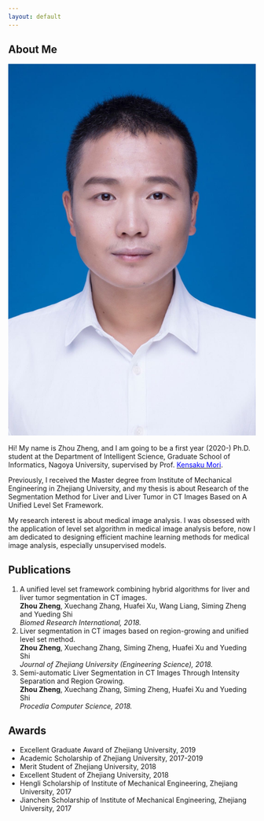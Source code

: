 ```yaml
---
layout: default
---
```


## About Me

<img class="profile-picture" src="zhengzhou.jpeg">

Hi! My name is Zhou Zheng, and I am going to be a first year (2020-) Ph.D. student at the Department of Intelligent Science, Graduate School of Informatics, Nagoya University, supervised by Prof. [<font color=Blue>Kensaku Mori</font>](http://www.newves.org/wiki/).

Previously, I received the Master degree from Institute of Mechanical Engineering in Zhejiang University, and my thesis is about Research of the Segmentation Method for Liver and Liver Tumor in CT Images Based on A Unified Level Set Framework.

My research interest is about medical image analysis. I was obsessed with the application of level set algorithm in medical image analysis before, now I am dedicated to designing efficient machine learning methods for medical image analysis, especially unsupervised models.

## Publications

1. A unified level set framework combining hybrid algorithms for liver and liver tumor segmentation in CT images.   
   **Zhou Zheng**, Xuechang Zhang, Huafei Xu, Wang Liang, Siming Zheng and Yueding Shi  
   *Biomed Research International, 2018.*
2. Liver segmentation in CT images based on region-growing and unified level set method.  
   **Zhou Zheng**, Xuechang Zhang, Siming Zheng, Huafei Xu and Yueding Shi  
   *Journal of Zhejiang University (Engineering Science), 2018.*
3. Semi-automatic Liver Segmentation in CT Images Through Intensity Separation and Region Growing.  
   **Zhou Zheng**, Xuechang Zhang, Siming Zheng, Huafei Xu and Yueding Shi  
   *Procedia Computer Science, 2018.*

## Awards
* Excellent Graduate Award of Zhejiang University, 2019
* Academic Scholarship of Zhejiang University, 2017-2019
* Merit Student of Zhejiang University, 2018
* Excellent Student of Zhejiang University, 2018
* Hengli Scholarship of Institute of Mechanical Engineering, Zhejiang University, 2017
* Jianchen Scholarship of Institute of Mechanical Engineering, Zhejiang University, 2017
